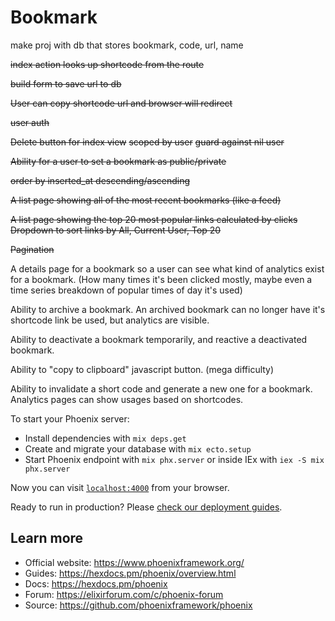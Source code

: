 # Bookmark

make proj with db that stores bookmark, code, url, name

~~index action looks up shortcode from the route~~

~~build form to save url to db~~

~~User can copy shortcode url and browser will redirect~~

~~user auth~~

~~Delete button for index view~~
  ~~scoped by user~~
  ~~guard against nil user~~

~~Ability for a user to set a bookmark as public/private~~

~~order by inserted_at descending/ascending~~

~~A list page showing all of the most recent bookmarks (like a feed)~~

~~A list page showing the top 20 most popular links calculated by clicks
  Dropdown to sort links by All, Current User, Top 20~~

~~Pagination~~

A details page for a bookmark so a user can see what kind of analytics exist for a bookmark. (How many times it's been clicked mostly, maybe even a time series breakdown of popular times of day it's used)

Ability to archive a bookmark. An archived bookmark can no longer have it's shortcode link be used, but analytics are visible.

Ability to deactivate a bookmark temporarily, and reactive a deactivated bookmark.

Ability to "copy to clipboard" javascript button. (mega difficulty)

Ability to invalidate a short code and generate a new one for a bookmark. Analytics pages can show usages based on shortcodes.



To start your Phoenix server:

  * Install dependencies with `mix deps.get`
  * Create and migrate your database with `mix ecto.setup`
  * Start Phoenix endpoint with `mix phx.server` or inside IEx with `iex -S mix phx.server`

Now you can visit [`localhost:4000`](http://localhost:4000) from your browser.

Ready to run in production? Please [check our deployment guides](https://hexdocs.pm/phoenix/deployment.html).

## Learn more

  * Official website: https://www.phoenixframework.org/
  * Guides: https://hexdocs.pm/phoenix/overview.html
  * Docs: https://hexdocs.pm/phoenix
  * Forum: https://elixirforum.com/c/phoenix-forum
  * Source: https://github.com/phoenixframework/phoenix
